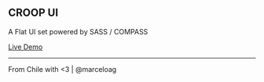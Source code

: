 ## CROOP UI

A Flat UI set powered by SASS / COMPASS

[Live Demo](http://www.croop.cl/UI)

---

From Chile with <3 | @marceloag
